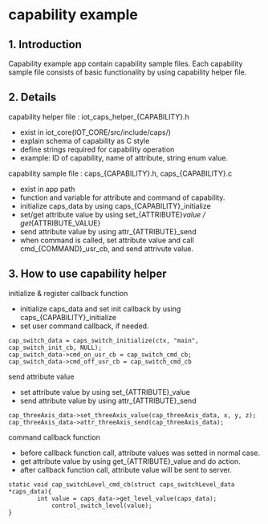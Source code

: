 # capability example

## 1. Introduction

Capability example app contain capability sample files.
Each capability sample file consists of basic functionality by using capability helper file.

## 2. Details

capability helper file : iot_caps_helper_{CAPABILITY}.h 
- exist in iot_core(IOT_CORE/src/include/caps/)
- explain schema of capability as C style
- define strings required for capability operation
- example: ID of capability, name of attribute, string enum value.

capability sample file : caps_{CAPABILITY}.h, caps_{CAPABILITY}.c
- exist in app path
- function and variable for attribute and command of capability.
- initialize caps_data by using caps_{CAPABILITY}_initialize
- set/get attribute value by using set_{ATTRIBUTE}_value / get_{ATTRIBUTE_VALUE}
- send attribute value by using attr_{ATTRIBUTE}_send
- when command is called, set attribute value and call cmd_{COMMAND}_usr_cb, and send attrivute value.

## 3. How to use capability helper
initialize & register callback function
- initialize caps_data and set init callback by using caps_{CAPABILITY}_initialize
- set user command callback, if needed.
```
cap_switch_data = caps_switch_initialize(ctx, "main", cap_switch_init_cb, NULL);
cap_switch_data->cmd_on_usr_cb = cap_switch_cmd_cb;
cap_switch_data->cmd_off_usr_cb = cap_switch_cmd_cb
```

send attribute value
- set attribute value by using set_{ATTRIBUTE}_value
- send attribute value by using attr_{ATTRIBUTE}_send
```
cap_threeAxis_data->set_threeAxis_value(cap_threeAxis_data, x, y, z);
cap_threeAxis_data->attr_threeAxis_send(cap_threeAxis_data);
```


command callback function
- before callback function call, attribute values was setted in normal case.
- get attribute value by using get_{ATTRIBUTE}_value and do action.
- after callback function call, attribute value will be sent to server.
```
static void cap_switchLevel_cmd_cb(struct caps_switchLevel_data *caps_data){
	    int value = caps_data->get_level_value(caps_data);
		    control_switch_level(value);
}
```

